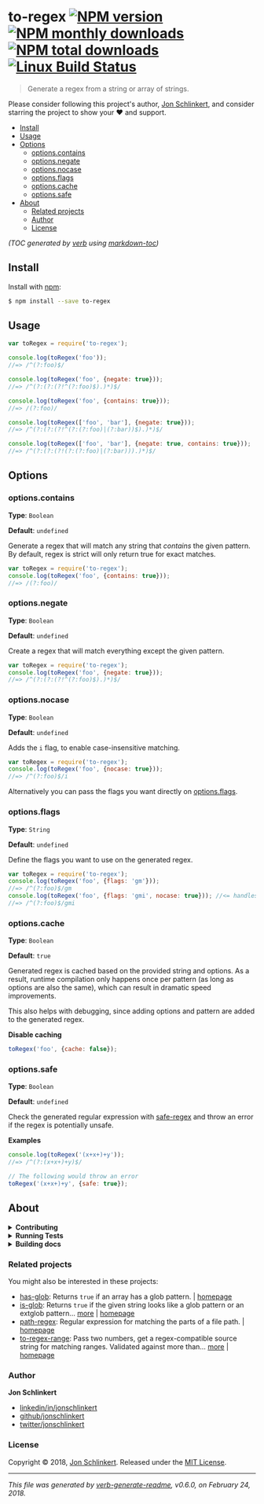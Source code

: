 # to-regex [![NPM version](https://img.shields.io/npm/v/to-regex.svg?style=flat)](https://www.npmjs.com/package/to-regex) [![NPM monthly downloads](https://img.shields.io/npm/dm/to-regex.svg?style=flat)](https://npmjs.org/package/to-regex) [![NPM total downloads](https://img.shields.io/npm/dt/to-regex.svg?style=flat)](https://npmjs.org/package/to-regex) [![Linux Build Status](https://img.shields.io/travis/jonschlinkert/to-regex.svg?style=flat&label=Travis)](https://travis-ci.org/jonschlinkert/to-regex)

> Generate a regex from a string or array of strings.

Please consider following this project's author, [Jon Schlinkert](https://github.com/jonschlinkert), and consider
starring the project to show your :heart: and support.

- [Install](#install)
- [Usage](#usage)
- [Options](#options)
    * [options.contains](#optionscontains)
    * [options.negate](#optionsnegate)
    * [options.nocase](#optionsnocase)
    * [options.flags](#optionsflags)
    * [options.cache](#optionscache)
    * [options.safe](#optionssafe)
- [About](#about)
    * [Related projects](#related-projects)
    * [Author](#author)
    * [License](#license)

_(TOC generated by [verb](https://github.com/verbose/verb)
using [markdown-toc](https://github.com/jonschlinkert/markdown-toc))_

## Install

Install with [npm](https://www.npmjs.com/):

```sh
$ npm install --save to-regex
```

## Usage

```js
var toRegex = require('to-regex');

console.log(toRegex('foo'));
//=> /^(?:foo)$/

console.log(toRegex('foo', {negate: true}));
//=> /^(?:(?:(?!^(?:foo)$).)*)$/

console.log(toRegex('foo', {contains: true}));
//=> /(?:foo)/

console.log(toRegex(['foo', 'bar'], {negate: true}));
//=> /^(?:(?:(?!^(?:(?:foo)|(?:bar))$).)*)$/

console.log(toRegex(['foo', 'bar'], {negate: true, contains: true}));
//=> /^(?:(?:(?!(?:(?:foo)|(?:bar))).)*)$/
```

## Options

### options.contains

**Type**: `Boolean`

**Default**: `undefined`

Generate a regex that will match any string that _contains_ the given pattern. By default, regex is strict will only
return true for exact matches.

```js
var toRegex = require('to-regex');
console.log(toRegex('foo', {contains: true}));
//=> /(?:foo)/
```

### options.negate

**Type**: `Boolean`

**Default**: `undefined`

Create a regex that will match everything except the given pattern.

```js
var toRegex = require('to-regex');
console.log(toRegex('foo', {negate: true}));
//=> /^(?:(?:(?!^(?:foo)$).)*)$/
```

### options.nocase

**Type**: `Boolean`

**Default**: `undefined`

Adds the `i` flag, to enable case-insensitive matching.

```js
var toRegex = require('to-regex');
console.log(toRegex('foo', {nocase: true}));
//=> /^(?:foo)$/i
```

Alternatively you can pass the flags you want directly on [options.flags](#options.flags).

### options.flags

**Type**: `String`

**Default**: `undefined`

Define the flags you want to use on the generated regex.

```js
var toRegex = require('to-regex');
console.log(toRegex('foo', {flags: 'gm'}));
//=> /^(?:foo)$/gm
console.log(toRegex('foo', {flags: 'gmi', nocase: true})); //<= handles redundancy
//=> /^(?:foo)$/gmi
```

### options.cache

**Type**: `Boolean`

**Default**: `true`

Generated regex is cached based on the provided string and options. As a result, runtime compilation only happens once
per pattern (as long as options are also the same), which can result in dramatic speed improvements.

This also helps with debugging, since adding options and pattern are added to the generated regex.

**Disable caching**

```js
toRegex('foo', {cache: false});
```

### options.safe

**Type**: `Boolean`

**Default**: `undefined`

Check the generated regular expression with [safe-regex](https://github.com/substack/safe-regex) and throw an error if
the regex is potentially unsafe.

**Examples**

```js
console.log(toRegex('(x+x+)+y'));
//=> /^(?:(x+x+)+y)$/

// The following would throw an error
toRegex('(x+x+)+y', {safe: true});
```

## About

<details>
<summary><strong>Contributing</strong></summary>

Pull requests and stars are always welcome. For bugs and feature requests, [please create an issue](../../issues/new).

</details>

<details>
<summary><strong>Running Tests</strong></summary>

Running and reviewing unit tests is a great way to get familiarized with a library and its API. You can install
dependencies and run tests with the following command:

```sh
$ npm install && npm test
```

</details>

<details>
<summary><strong>Building docs</strong></summary>

_(This project's readme.md is generated by [verb](https://github.com/verbose/verb-generate-readme), please don't edit
the readme directly. Any changes to the readme must be made in the [.verb.md](.verb.md) readme template.)_

To generate the readme, run the following command:

```sh
$ npm install -g verbose/verb#dev verb-generate-readme && verb
```

</details>

### Related projects

You might also be interested in these projects:

* [has-glob](https://www.npmjs.com/package/has-glob): Returns `true` if an array has a glob pattern.
  | [homepage](https://github.com/jonschlinkert/has-glob "Returns `true` if an array has a glob pattern.")
* [is-glob](https://www.npmjs.com/package/is-glob): Returns `true` if the given string looks like a glob pattern or an
  extglob pattern… [more](https://github.com/jonschlinkert/is-glob)
  | [homepage](https://github.com/jonschlinkert/is-glob "Returns `true` if the given string looks like a glob pattern or an extglob pattern. This makes it easy to create code that only uses external modules like node-glob when necessary, resulting in much faster code execution and initialization time, and a bet")
* [path-regex](https://www.npmjs.com/package/path-regex): Regular expression for matching the parts of a file path.
  | [homepage](https://github.com/regexps/path-regex "Regular expression for matching the parts of a file path.")
* [to-regex-range](https://www.npmjs.com/package/to-regex-range): Pass two numbers, get a regex-compatible source string
  for matching ranges. Validated against more than… [more](https://github.com/micromatch/to-regex-range)
  | [homepage](https://github.com/micromatch/to-regex-range "Pass two numbers, get a regex-compatible source string for matching ranges. Validated against more than 2.78 million test assertions.")

### Author

**Jon Schlinkert**

* [linkedin/in/jonschlinkert](https://linkedin.com/in/jonschlinkert)
* [github/jonschlinkert](https://github.com/jonschlinkert)
* [twitter/jonschlinkert](https://twitter.com/jonschlinkert)

### License

Copyright © 2018, [Jon Schlinkert](https://github.com/jonschlinkert).
Released under the [MIT License](LICENSE).

***

_This file was generated by [verb-generate-readme](https://github.com/verbose/verb-generate-readme), v0.6.0, on February
24, 2018._